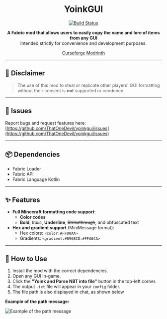 <div align="center">

# YoinkGUI

[![Build Status](https://github.com/ThatOneDevil/yoinkgui/actions/workflows/build.yml/badge.svg)](https://github.com/ThatOneDevil/yoinkgui/actions/workflows/build.yml)

**A Fabric mod that allows users to easily copy the name and lore of items from any GUI**  
Intended strictly for convenience and development purposes.

[Curseforge](https://www.curseforge.com/minecraft/mc-mods/yoinkgui)
[Modrinth](https://modrinth.com/mod/yoinkgui)

</div>

---

## 📜 Disclaimer
> The use of this mod to steal or replicate other players' GUI formatting without their consent is **not** supported or condoned.

---

## 🐛 Issues
Report bugs and request features here:  
[https://github.com/ThatOneDevil/yoinkgui/issues](https://github.com/ThatOneDevil/yoinkgui/issues)

---

## 📦 Dependencies
- Fabric Loader
- Fabric API
- Fabric Language Kotlin

---

## ✨ Features

- **Full Minecraft formatting code support**:
  - **Color codes**
  - **Bold**, *Italic*, __Underline__, ~~Strikethrough~~, and obfuscated text
- **Hex and gradient support** (MiniMessage format):
  - Hex colors: `<color:#FF00AA>`
  - Gradients: `<gradient:#8968CD:#FFA6CA>`

---

## 📖 How to Use

1. Install the mod with the correct dependencies.  
2. Open any GUI in-game.  
3. Click the **"Yoink and Parse NBT into file"** button in the top-left corner.  
4. The output `.txt` file will appear in your `config` folder.  
5. The file path is also displayed in chat, as shown below 

**Example of the path message:**

![Example of the path message](https://cdn.modrinth.com/data/cached_images/681a4eb24635ac98ae987f4a72a741c27c4c3c87.png)
